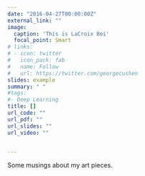 ```yaml
---
date: "2016-04-27T00:00:00Z"
external_link: ""
image:
  caption: 'This is LaCroix Boi'
  focal_point: Smart
# links:
# - icon: twitter
#   icon_pack: fab
#   name: Follow
#   url: https://twitter.com/georgecushen
slides: example
summary: " "
#tags:
#- Deep Learning
title: []
url_code: ""
url_pdf: ""
url_slides: ""
url_video: ""


---
```


Some musings about my art pieces. 